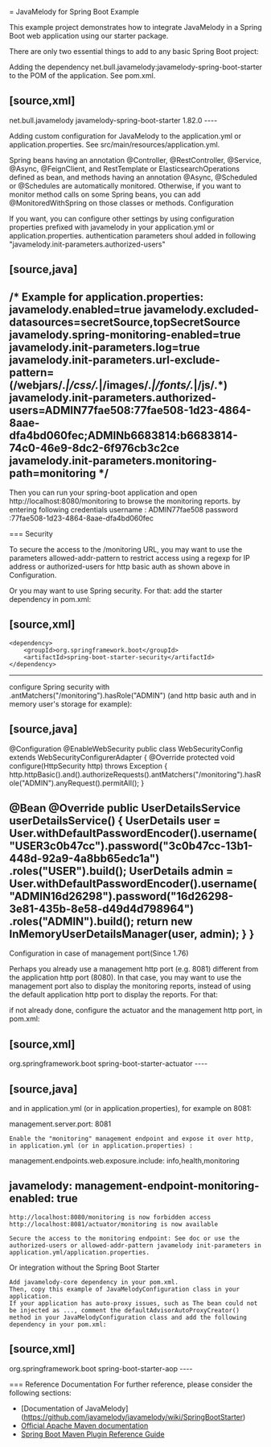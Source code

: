 = JavaMelody for Spring Boot Example

This example project demonstrates how to integrate JavaMelody in a Spring Boot web application using our starter package.

There are only two essential things to add to any basic Spring Boot project:

Adding the dependency net.bull.javamelody:javamelody-spring-boot-starter to the POM of the application. See pom.xml.

 [source,xml]
----
<dependency>
	<groupId>net.bull.javamelody</groupId>
	<artifactId>javamelody-spring-boot-starter</artifactId>
	<version>1.82.0</version>
</dependency>
----

Adding custom configuration for JavaMelody to the application.yml or application.properties. See src/main/resources/application.yml.


Spring beans having an annotation @Controller, @RestController, @Service, @Async, @FeignClient, and RestTemplate or ElasticsearchOperations defined as bean, and methods having an annotation @Async, @Scheduled or @Schedules are automatically monitored. Otherwise, if you want to monitor method calls on some Spring beans, you can add @MonitoredWithSpring on those classes or methods.
Configuration

If you want, you can configure other settings by using configuration properties prefixed with javamelody in your application.yml or application.properties.
authentication parameters shoul added in following "javamelody.init-parameters.authorized-users"


[source,java]
----
/*
Example for application.properties:
javamelody.enabled=true
javamelody.excluded-datasources=secretSource,topSecretSource
javamelody.spring-monitoring-enabled=true
javamelody.init-parameters.log=true
javamelody.init-parameters.url-exclude-pattern=(/webjars/.*|/css/.*|/images/.*|/fonts/.*|/js/.*)
javamelody.init-parameters.authorized-users=ADMIN77fae508:77fae508-1d23-4864-8aae-dfa4bd060fec;ADMINb6683814:b6683814-74c0-46e9-8dc2-6f976cb3c2ce
javamelody.init-parameters.monitoring-path=monitoring
*/
----

Then you can run your spring-boot application and open http://localhost:8080/monitoring to browse the monitoring reports.
by entering following credentials 
username : ADMIN77fae508
password :77fae508-1d23-4864-8aae-dfa4bd060fec

=== Security

To secure the access to the /monitoring URL, you may want to use the parameters allowed-addr-pattern to restrict access using a regexp for IP address or authorized-users for http basic auth as shown above in Configuration.

Or you may want to use Spring security. For that:
add the starter dependency in pom.xml:

[source,xml]
----
	<dependency>
		<groupId>org.springframework.boot</groupId>
		<artifactId>spring-boot-starter-security</artifactId>
	</dependency>
----

   configure Spring security with .antMatchers("/monitoring").hasRole("ADMIN") (and http basic auth and in memory user's storage for example):

[source,java]
----
@Configuration
@EnableWebSecurity
public class WebSecurityConfig extends WebSecurityConfigurerAdapter {
  @Override
  protected void configure(HttpSecurity http) throws Exception {
    http.httpBasic().and().authorizeRequests().antMatchers("/monitoring").hasRole("ADMIN").anyRequest().permitAll();
  }

  @Bean
  @Override
  public UserDetailsService userDetailsService() {
    UserDetails user = User.withDefaultPasswordEncoder().username("USER3c0b47cc").password("3c0b47cc-13b1-448d-92a9-4a8bb65edc1a")
        .roles("USER").build();
    UserDetails admin = User.withDefaultPasswordEncoder().username("ADMIN16d26298").password("16d26298-3e81-435b-8e58-d49d4d798964")
        .roles("ADMIN").build();
    return new InMemoryUserDetailsManager(user, admin);
  }
}
----

Configuration in case of management port(Since 1.76)

Perhaps you already use a management http port (e.g. 8081) different from the application http port (8080). In that case, you may want to use the management port also to display the monitoring reports, instead of using the default application http port to display the reports. For that:

if not already done, configure the actuator and the management http port, in pom.xml:
	
[source,xml]
----
<dependency>
    <groupId>org.springframework.boot</groupId>
    <artifactId>spring-boot-starter-actuator</artifactId>
</dependency>
----


[source,java]
----
and in application.yml (or in application.properties), for example on 8081:

management.server.port: 8081

    Enable the "monitoring" management endpoint and expose it over http, in application.yml (or in application.properties) :

management.endpoints.web.exposure.include: info,health,monitoring

javamelody:
  management-endpoint-monitoring-enabled: true
----

    http://localhost:8080/monitoring is now forbidden access
    http://localhost:8081/actuator/monitoring is now available

    Secure the access to the monitoring endpoint: See doc or use the authorized-users or allowed-addr-pattern javamelody init-parameters in application.yml/application.properties.

Or integration without the Spring Boot Starter

    Add javamelody-core dependency in your pom.xml.
    Then, copy this example of JavaMelodyConfiguration class in your application.
    If your application has auto-proxy issues, such as The bean could not be injected as ..., comment the defaultAdvisorAutoProxyCreator() method in your JavaMelodyConfiguration class and add the following dependency in your pom.xml:

[source,xml]
----
<dependency>
	<groupId>org.springframework.boot</groupId>
	<artifactId>spring-boot-starter-aop</artifactId>
</dependency>
----

=== Reference Documentation
For further reference, please consider the following sections:
* [Documentation of JavaMelody] (https://github.com/javamelody/javamelody/wiki/SpringBootStarter)
* [Official Apache Maven documentation](https://maven.apache.org/guides/index.html)
* [Spring Boot Maven Plugin Reference Guide](https://docs.spring.io/spring-boot/docs/2.2.6.RELEASE/maven-plugin/)

